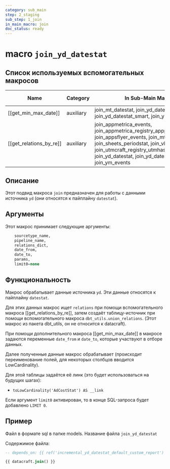 ```yaml
---
category: sub_main
step: 2_staging
sub_step: 1_join
in_main_macro: join
doc_status: ready
---
```

# macro `join_yd_datestat`

## Список используемых вспомогательных макросов

| Name                    | Category  | In Sub-Main Macro                                                                                                                                                                                                                                           | Doc Status |
| ----------------------- | --------- | ----------------------------------------------------------------------------------------------------------------------------------------------------------------------------------------------------------------------------------------------------------- | ---------- |
| [[get_min_max_date]]    | auxiliary | join_mt_datestat, join_yd_datestat, join_yd_datestat_smart, join_ym_events                                                                                                                                                                                  | ready      |
| [[get_relations_by_re]] | auxiliary | join_appmetrica_events, join_appmetrica_registry_appprofilematching, join_appsflyer_events, join_mt_datestat, join_sheets_periodstat, join_vkads_datestat, join_utmcraft_registry_utmhashregistry, join_yd_datestat, join_yd_datestat_smart, join_ym_events | ready      |

## Описание

Этот подвид макроса `join` предназначен для работы с данными источника `yd` (они относятся к пайплайну `datestat`).

## Аргументы

Этот макрос принимает следующие аргументы:
```sql
    sourcetype_name,
    pipeline_name,
    relations_dict,
    date_from,
    date_to,
    params,
    limit0=none
```
## Функциональность

Макрос обрабатывает данные источника `yd`. Эти данные относятся к пайплайну `datestat`.

Для этих данных макрос ищет `relations` при помощи вспомогательного макроса [[get_relations_by_re]], затем создаёт таблицу-источник при помощи вспомогательного макроса `dbt_utils.union_relations`. (Этот макрос из пакета dbt_utils, он не относится к datacraft).

При помощи дополнительного макроса [[get_min_max_date]] в макросе задаются переменные 
`date_from` и `date_to`, которые участвуют в отборе данных.

Далее полученные данные макрос обрабатывает (происходит переименование полей, для некоторых столбцов вводится LowCardinality).

Для этой таблицы задаётся её линк (это будет использоваться на будущих шагах):
- `toLowCardinality('AdCostStat') AS __link`

Если аргумент `limit0` активирован, то в конце SQL-запроса будет добавлено `LIMIT 0`.

## Пример

Файл в формате sql в папке models. Название файла `join_yd_datestat`

Содержимое файла:
```sql
-- depends_on: {{ ref('incremental_yd_datestat_default_custom_report') }}

{{ datacraft.join() }}
```
